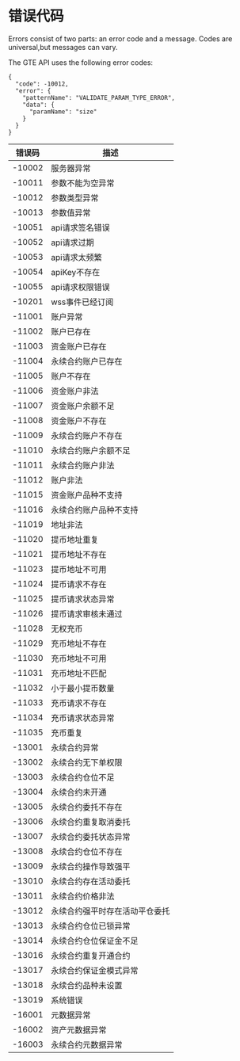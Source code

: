 # 错误代码

<aside class="notice">
Errors consist of two parts: an error code and a message.
Codes are universal,but messages can vary.
</aside>

The GTE API uses the following error codes:

```sell
{
  "code": -10012,
  "error": {
    "patternName": "VALIDATE_PARAM_TYPE_ERROR",
    "data": {
      "paramName": "size"
    }
  }
}
```

错误码 | 描述
---------- | -------
-10002 | 服务器异常
-10011 | 参数不能为空异常
-10012 | 参数类型异常
-10013 | 参数值异常
-10051 | api请求签名错误
-10052 | api请求过期
-10053 | api请求太频繁
-10054 | apiKey不存在
-10055 | api请求权限错误
-10201 | wss事件已经订阅
-11001 | 账户异常
-11002 | 账户已存在
-11003 | 资金账户已存在
-11004 | 永续合约账户已存在
-11005 | 账户不存在
-11006 | 资金账户非法
-11007 | 资金账户余额不足
-11008 | 资金账户不存在
-11009 | 永续合约账户不存在
-11010 | 永续合约账户余额不足
-11011 | 永续合约账户非法
-11012 | 账户非法
-11015 | 资金账户品种不支持
-11016 | 永续合约账户品种不支持
-11019 | 地址非法
-11020 | 提币地址重复
-11021 | 提币地址不存在
-11023 | 提币地址不可用
-11024 | 提币请求不存在
-11025 | 提币请求状态异常
-11026 | 提币请求审核未通过
-11028 | 无权充币
-11029 | 充币地址不存在
-11030 | 充币地址不可用
-11031 | 充币地址不匹配
-11032 | 小于最小提币数量
-11033 | 充币请求不存在
-11034 | 充币请求状态异常
-11035 | 充币重复
-13001 | 永续合约异常
-13002 | 永续合约无下单权限
-13003 | 永续合约仓位不足
-13004 | 永续合约未开通
-13005 | 永续合约委托不存在
-13006 | 永续合约重复取消委托
-13007 | 永续合约委托状态异常
-13008 | 永续合约仓位不存在
-13009 | 永续合约操作导致强平
-13010 | 永续合约存在活动委托
-13011 | 永续合约价格非法
-13012 | 永续合约强平时存在活动平仓委托
-13013 | 永续合约仓位已锁异常
-13014 | 永续合约仓位保证金不足
-13016 | 永续合约重复开通合约
-13017 | 永续合约保证金模式异常
-13018 | 永续合约品种未设置
-13019 | 系统错误
-16001 | 元数据异常
-16002 | 资产元数据异常
-16003 | 永续合约元数据异常


